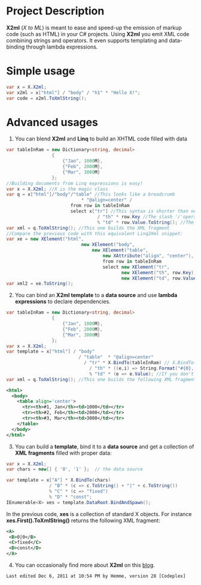 # Project Description 
**X2ml** (*X to ML*) is meant to ease and speed-up the emission of markup code (such as HTML) in your C# projects. 
Using **X2ml** you emit XML code combining strings and operators. It even supports templating and data-binding through lambda expressions.

# Simple usage

```cs
var x = X.X2ml;
var x2ml = x["html"] / "body" / "h1" * "Hello X!";
var code = x2ml.ToXmlString();
```

# Advanced usages 

1. You can blend **X2ml** and **Linq** to build an XHTML code filled with data

```cs
var tableInRam = new Dictionary<string, decimal>
                 {
                     {"Jan", 1000M},
                     {"Feb", 2000M},
                     {"Mar", 3000M}
                 };
//Building documents from Linq expressions is easy! 
var x = X.X2ml; //X is the magic class
var q = x["html"]/"body"/"table" //This looks like a breadcrumb
                            * "@align=center" /
                        from row in tableInRam
                        select x["tr"] //This syntax is shorter than new X("tr"), which is allowed too
                                  / "th" * row.Key //The slash '/'operator creates a child; it works with IEnumerable<X> too
                                  % "td" * row.Value.ToString(); //The percentage '%' operator creates siblings 
var xml = q.ToXmlString(); //This one builds the XML fragment 
//Compare the previous code with this equivalent Linq2Xml snippet:
var xe = new XElement("html",
                            new XElement("body",
                                new XElement("table",
                                    new XAttribute("align", "center"),
                                    from row in tableInRam
                                    select new XElement("tr",
                                           new XElement("th", row.Key),
                                           new XElement("td", row.Value.ToString())))));
var xml2 = xe.ToString();
```

2. You can bind an **X2ml template** to a **data source** and use **lambda expressions** to declare dependencies.  

```cs
var tableInRam = new Dictionary<string, decimal> 
                 { 
                     {"Jan", 1000M}, 
                     {"Feb", 2000M}, 
                     {"Mar", 3000M} 
                 };
var x = X.X2ml; 
var template = x["html"] / "body" 
                           / "table"  * "@align=center" 
                             / "tr" * X.BindTo(tableInRam) // X.BindTo(IEnumerable<T>) binds a container element to a data source 
                               / "th" * ((e,i) => String.Format("#{0}, {1}", i+1, e.Key)) // You can use a Func<T,int,object> to declare a binding dependency
                               % "td" * (e => e.Value); //If you don't need the item's index, you can use a Func<T,object> to set a binding dependency
var xml = q.ToXmlString(); //This one builds the following XML fragment
```

```xml
<html>
  <body>
    <table align='center'>
      <tr><th>#1, Jan</th><td>1000</td></tr>
      <tr><th>#2, Feb</th><td>2000</td></tr>
      <tr><th>#3, Mar</th><td>3000</td></tr>
    </table>
  </body>
</html>
```

3. You can build a **template**, bind it to a **data source** and get a collection of **XML fragments** filled with proper data:

```cs
var x = X.X2ml;
var chars = new[] { '0', '1' };  // the data source

var template = x["A"] * X.BindTo(chars)
                / "B" * (c => c.ToString() + "|" + c.ToString()) 
                % "C" * (c => "fixed")
                % "D" * "const"; 
IEnumerable<X> xes = template.DataRoot.BindAndSpawn();
```

In the previous code, **xes** is a collection of standard X objects. For instance **xes.First().ToXmlString()** returns the following XML fragment:

```xml
<A>
 <B>0|0</B>
 <C>fixed</C>
 <D>const</D>
</A>
```

4. You can occasionally find more about **X2ml** on this [blog](http://www.h3mm3.com/search/label/X2ml).

`Last edited Dec 6, 2011 at 10:54 PM by Hemme, version 28 [Codeplex]`
